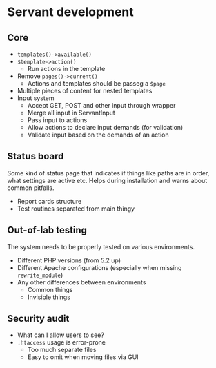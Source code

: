
# Servant development

## Core

- `templates()->available()`
- `$template->action()`
	- Run actions in the template
- Remove `pages()->current()`
	- Actions and templates should be passeg a `$page`
- Multiple pieces of content for nested templates
- Input system
	- Accept GET, POST and other input through wrapper
	- Merge all input in ServantInput
	- Pass input to actions
	- Allow actions to declare input demands (for validation)
	- Validate input based on the demands of an action



## Status board

Some kind of status page that indicates if things like paths are in order, what settings are active etc. Helps during installation and warns about common pitfalls.

- Report cards structure
- Test routines separated from main thingy



## Out-of-lab testing

The system needs to be properly tested on various environments.

- Different PHP versions (from 5.2 up)
- Different Apache configurations (especially when missing `rewrite_module`)
- Any other differences between environments
	- Common things
	- Invisible things



## Security audit

- What can I allow users to see?
- `.htaccess` usage is error-prone
	- Too much separate files
	- Easy to omit when moving files via GUI
